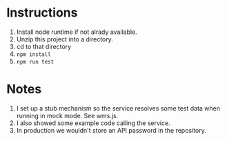 # Instructions

1. Install node runtime if not alrady available.
2. Unzip this project into a directory.
3. cd to that directory
4. `npm install`
5. `npm run test`

# Notes
1. I set up a stub mechanism so the service resolves some test data when running in mock mode. See wms.js.
2. I also showed some example code calling the service.
3. In production we wouldn't store an API password in the repository.
